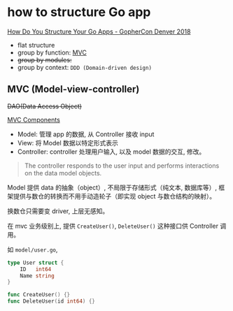 # how to structure Go app

[How Do You Structure Your Go Apps - GopherCon Denver 2018](https://www.youtube.com/watch?v=oL6JBUk6tj0)

+ flat structure
+ group by function: [MVC](#mvc-model-view-controller)
+ ~~group by modules:~~
+ group by context: `DDD (Domain-driven design)`

## MVC (Model-view-controller)

~~DAO(Data Access Object)~~

[MVC Components](https://en.wikipedia.org/wiki/Model%E2%80%93view%E2%80%93controller#Components)

+ Model: 管理 app 的数据, 从 Controller 接收 input
+ View: 将 Model 数据以特定形式表示
+ Controller: controller 处理用户输入, 以及 model 数据的交互, 修改。
> The controller responds to the user input and performs interactions on the data model objects.

Model 提供 data 的抽象（object）, 不局限于存储形式（纯文本, 数据库等）, 框架提供与数仓的转换而不用手动造轮子（即实现 object 与数仓结构的映射）。

换数仓只需要变 driver, 上层无感知。

在 mvc 业务级别上, 提供 `CreateUser()`, `DeleteUser()` 这种接口供 Controller 调用。

如 `model/user.go`, 
```go
type User struct {
    ID   int64
    Name string
}

func CreateUser() {}
func DeleteUser(id int64) {}
```
